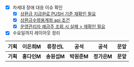- [x] 차세대 장애 대응 이슈 확인
	- [x] [상환금 지급완료 PUSH 기준 재확인 필요](https://www.notion.so/bankle/1e55a9ad1c9a8095a3aafe21be71ddb9?p=2225a9ad1c9a8036af0cc632829cbc94&pm=s)
	- [x] [상환금수령용계좌 api 조건](https://www.notion.so/bankle/1e55a9ad1c9a8095a3aafe21be71ddb9?p=2295a9ad1c9a806c9117d5ad823bb75f&pm=s)
	- [x] [운영관리자 예금주 조회 시 실패 > 재확인 필요](https://www.notion.so/bankle/1e55a9ad1c9a8095a3aafe21be71ddb9?p=2265a9ad1c9a80b991e8f1e0fe440303&pm=s)
- [x] 수요일까지 레이아웃 정리

|   기획   |   이은희M   |   류창선L   |    공석    |    공석    |   문앞   |
| :----: | :------: | :------: | :------: | :------: | :----: |
| **기획** | **홍다인M** | **송원섭M** | **박원준M** | **정가은M** | **문앞** |
